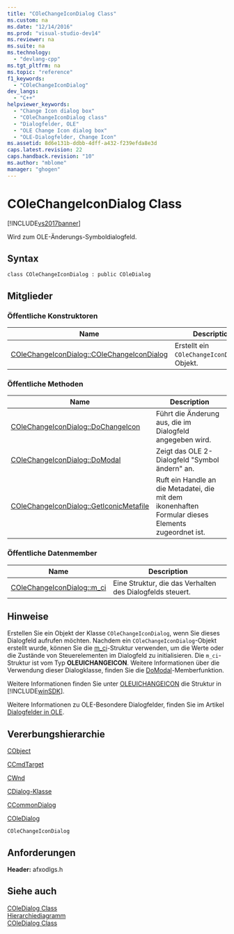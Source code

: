 ```yaml
---
title: "COleChangeIconDialog Class"
ms.custom: na
ms.date: "12/14/2016"
ms.prod: "visual-studio-dev14"
ms.reviewer: na
ms.suite: na
ms.technology: 
  - "devlang-cpp"
ms.tgt_pltfrm: na
ms.topic: "reference"
f1_keywords: 
  - "COleChangeIconDialog"
dev_langs: 
  - "C++"
helpviewer_keywords: 
  - "Change Icon dialog box"
  - "COleChangeIconDialog class"
  - "Dialogfelder, OLE"
  - "OLE Change Icon dialog box"
  - "OLE-Dialogfelder, Change Icon"
ms.assetid: 8d6e131b-ddbb-4dff-a432-f239efda8e3d
caps.latest.revision: 22
caps.handback.revision: "10"
ms.author: "mblome"
manager: "ghogen"
---
```

# COleChangeIconDialog Class
[!INCLUDE[vs2017banner](../../assembler/inline/includes/vs2017banner.md)]

Wird zum OLE\-Änderungs\-Symboldialogfeld.  
  
## Syntax  
  
```  
class COleChangeIconDialog : public COleDialog  
```  
  
## Mitglieder  
  
### Öffentliche Konstruktoren  
  
|Name|Description|  
|----------|-----------------|  
|[COleChangeIconDialog::COleChangeIconDialog](../Topic/COleChangeIconDialog::COleChangeIconDialog.md)|Erstellt ein `COleChangeIconDialog`\-Objekt.|  
  
### Öffentliche Methoden  
  
|Name|Description|  
|----------|-----------------|  
|[COleChangeIconDialog::DoChangeIcon](../Topic/COleChangeIconDialog::DoChangeIcon.md)|Führt die Änderung aus, die im Dialogfeld angegeben wird.|  
|[COleChangeIconDialog::DoModal](../Topic/COleChangeIconDialog::DoModal.md)|Zeigt das OLE 2\-Dialogfeld "Symbol ändern" an.|  
|[COleChangeIconDialog::GetIconicMetafile](../Topic/COleChangeIconDialog::GetIconicMetafile.md)|Ruft ein Handle an die Metadatei, die mit dem ikonenhaften Formular dieses Elements zugeordnet ist.|  
  
### Öffentliche Datenmember  
  
|Name|Description|  
|----------|-----------------|  
|[COleChangeIconDialog::m\_ci](../Topic/COleChangeIconDialog::m_ci.md)|Eine Struktur, die das Verhalten des Dialogfelds steuert.|  
  
## Hinweise  
 Erstellen Sie ein Objekt der Klasse `COleChangeIconDialog`, wenn Sie dieses Dialogfeld aufrufen möchten.  Nachdem ein `COleChangeIconDialog`\-Objekt erstellt wurde, können Sie die [m\_ci](../Topic/COleChangeIconDialog::m_ci.md)\-Struktur verwenden, um die Werte oder die Zustände von Steuerelementen im Dialogfeld zu initialisieren.  Die `m_ci`\-Struktur ist vom Typ **OLEUICHANGEICON**.  Weitere Informationen über die Verwendung dieser Dialogklasse, finden Sie die [DoModal](../Topic/COleChangeIconDialog::DoModal.md)\-Memberfunktion.  
  
 Weitere Informationen finden Sie unter [OLEUICHANGEICON](http://msdn.microsoft.com/library/windows/desktop/ms680098) die Struktur in [!INCLUDE[winSDK](../../atl/includes/winsdk_md.md)].  
  
 Weitere Informationen zu OLE\-Besondere Dialogfelder, finden Sie im Artikel [Dialogfelder in OLE](../../mfc/dialog-boxes-in-ole.md).  
  
## Vererbungshierarchie  
 [CObject](../../mfc/reference/cobject-class.md)  
  
 [CCmdTarget](../../mfc/reference/ccmdtarget-class.md)  
  
 [CWnd](../../mfc/reference/cwnd-class.md)  
  
 [CDialog\-Klasse](../../mfc/reference/cdialog-class.md)  
  
 [CCommonDialog](../../mfc/reference/ccommondialog-class.md)  
  
 [COleDialog](../../mfc/reference/coledialog-class.md)  
  
 `COleChangeIconDialog`  
  
## Anforderungen  
 **Header:**  afxodlgs.h  
  
## Siehe auch  
 [COleDialog Class](../../mfc/reference/coledialog-class.md)   
 [Hierarchiediagramm](../../mfc/hierarchy-chart.md)   
 [COleDialog Class](../../mfc/reference/coledialog-class.md)